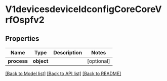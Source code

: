 # V1devicesdeviceIdconfigCoreCoreVrfOspfv2

## Properties
Name | Type | Description | Notes
------------ | ------------- | ------------- | -------------
**process** | **object** |  | [optional] 

[[Back to Model list]](../README.md#documentation-for-models) [[Back to API list]](../README.md#documentation-for-api-endpoints) [[Back to README]](../README.md)

